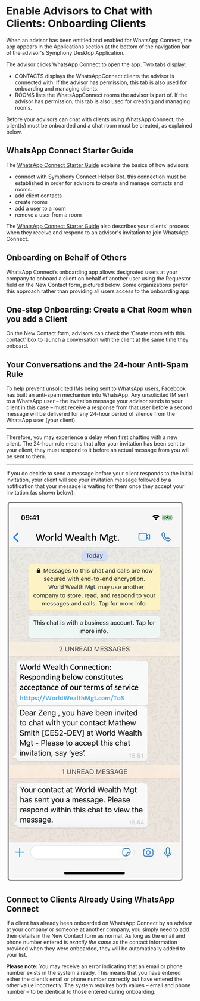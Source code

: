 # Enable Advisors to Chat with Clients: Onboarding Clients

When an advisor has been entitled and enabled for WhatsApp Connect, the app appears in the Applications section at the bottom of the navigation bar of the advisor's Symphony Desktop Application. 

The advisor clicks WhatsApp Connect to open the app. Two tabs display:

* CONTACTS displays the WhatsAppConnect clients the advisor is connected with. If the advisor has permission, this tab is also used for onboarding and managing clients. 
* ROOMS lists the WhatsAppConnect rooms the advisor is part of. If the advisor has permission, this tab is also used for creating and managing rooms.

Before your advisors can chat with clients using WhatsApp Connect, the client\(s\) must be onboarded and a chat room must be created, as explained below. 

## WhatsApp Connect Starter Guide 

The [WhatsApp Connect Starter Guide](https://goto.symphony.com/rs/945-HBF-959/images/SYM_2021_1PGR_WhatApp_Starter_Guide.pdf) explains the basics of how advisors:

* connect with Symphony Connect Helper Bot. this connection must be established in order for advisors to create and manage contacts and rooms.
* add client contacts
* create rooms
* add a user to a room
* remove a user from a room

The [WhatsApp Connect Starter Guide](https://goto.symphony.com/rs/945-HBF-959/images/SYM_2021_1PGR_WhatApp_Starter_Guide.pdf) also describes your clients' process when they receive and respond to an advisor's invitation to join WhatsApp Connect.

## **Onboarding on Behalf of Others** 

WhatsApp Connect’s onboarding app allows designated users at your company to onboard a client on behalf of another user using the Requestor field on the New Contact form, pictured below. Some organizations prefer this approach rather than providing all users access to the onboarding app.

## One-step Onboarding: Create a Chat Room when you add a Client

On the New Contact form, advisors can check the ‘Create room with this contact’ box to launch a conversation with the client at the same time they onboard. 

## **Your Conversations and the 24-hour Anti-Spam Rule**

To help prevent unsolicited IMs being sent to WhatsApp users, Facebook has built an anti-spam mechanism into WhatsApp. Any unsolicited IM sent to a WhatsApp user – the invitation message your advisor sends to your client in this case – must receive a response from that user before a second message will be delivered for any 24-hour period of silence from the WhatsApp user \(your client\).   
****

Therefore, you may experience a delay when first chatting with a new client. The 24-hour rule means that after your invitation has been sent to your client, they must respond to it before an actual message from you will be sent to them.  
****

If you do decide to send a message before your client responds to the initial invitation, your client will see your invitation message followed by a notification that your message is waiting for them once they accept your invitation \(as shown below\):

![A client must respond to the initial invitation before an actual message can be sent to them](.gitbook/assets/messagewaitingnotification.png)

  
  


## **Connect to Clients Already Using WhatsApp Connect**

If a client has already been onboarded on WhatsApp Connect by an advisor at your company or someone at another company, you simply need to add their details in the New Contact form as normal. As long as the email and phone number entered is _exactly the same_ as the contact information provided when they were onboarded, they will be automatically added to your list.

**Please note:** You may receive an error indicating that an email or phone number exists in the system already. This means that you have entered either the client’s email or phone number correctly but have entered the other value incorrectly. The system requires both values – email and phone number –  to be identical to those entered during onboarding.  


